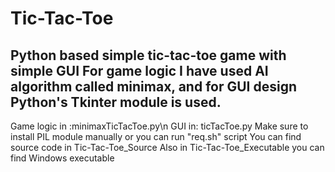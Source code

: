 # Tic-Tac-Toe
Python based simple tic-tac-toe game with simple GUI
For game logic I have used AI algorithm called minimax, and for GUI design Python's Tkinter module is used.
---------------------------------------------------------------------------------------------------------------------------------------------------------------------
Game logic in :minimaxTicTacToe.py\n
GUI in: ticTacToe.py
Make sure to install PIL module manually or you can run "req.sh" script
You can find source code in Tic-Tac-Toe_Source
Also in Tic-Tac-Toe_Executable you can find Windows executable

